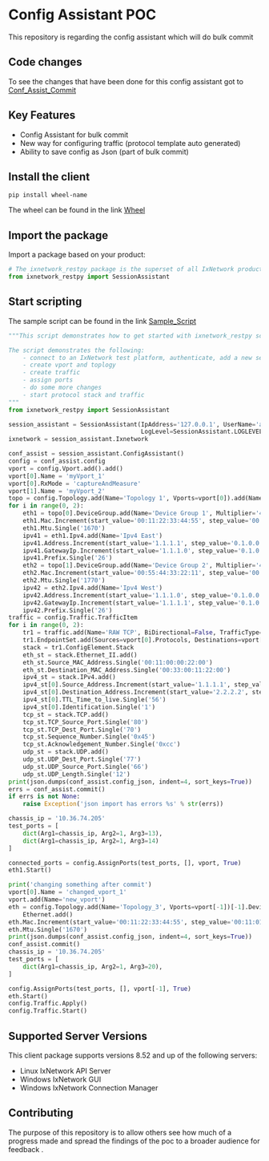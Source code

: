 # Config Assistant POC
This repository is regarding the config assistant which will do bulk commit  

## Code changes
To see the changes that have been done for this config assistant got to [Conf_Assist_Commit](https://github.com/Vibaswan/ixnetwork_restpy/commit/e52b04e6cd8a704ec14b53863802cea070c648ca)
## Key Features
* Config Assistant for bulk commit
* New way for configuring traffic (protocol template auto generated)
* Ability to save config as Json (part of bulk commit)

## Install the client
```
pip install wheel-name
```
The wheel can be found in the link [Wheel](wheel)

## Import the package
Import a package based on your product:
```python
# The ixnetwork_restpy package is the superset of all IxNetwork products
from ixnetwork_restpy import SessionAssistant
```


## Start scripting
The sample script can be found in the link [Sample_Script](Sample_Script)
```python
"""This script demonstrates how to get started with ixnetwork_restpy scripting.

The script demonstrates the following:
    - connect to an IxNetwork test platform, authenticate, add a new session and clear the config
    - create vport and toplogy
    - create traffic
    - assign ports
    - do some more changes
    - start protocol stack and traffic  
"""
from ixnetwork_restpy import SessionAssistant

session_assistant = SessionAssistant(IpAddress='127.0.0.1', UserName='admin', Password='admin',
                                     LogLevel=SessionAssistant.LOGLEVEL_INFO, ClearConfig=True)
ixnetwork = session_assistant.Ixnetwork

conf_assist = session_assistant.ConfigAssistant()
config = conf_assist.config
vport = config.Vport.add().add()
vport[0].Name = 'myVport_1'
vport[0].RxMode = 'captureAndMeasure'
vport[1].Name = 'myVport_2'
topo = config.Topology.add(Name='Topology 1', Vports=vport[0]).add(Name='Topology 2', Vports=vport[1])
for i in range(0, 2):
    eth1 = topo[0].DeviceGroup.add(Name='Device Group 1', Multiplier='4').Ethernet.add()
    eth1.Mac.Increment(start_value='00:11:22:33:44:55', step_value='00:11:01:00:00:01')
    eth1.Mtu.Single('1670')
    ipv41 = eth1.Ipv4.add(Name='Ipv4 East')
    ipv41.Address.Increment(start_value='1.1.1.1', step_value='0.1.0.0')
    ipv41.GatewayIp.Increment(start_value='1.1.1.0', step_value='0.1.0.0')
    ipv41.Prefix.Single('26')
    eth2 = topo[1].DeviceGroup.add(Name='Device Group 2', Multiplier='4').Ethernet.add()
    eth2.Mac.Increment(start_value='00:55:44:33:22:11', step_value='00:10:01:00:00:21')
    eth2.Mtu.Single('1770')
    ipv42 = eth2.Ipv4.add(Name='Ipv4 West')
    ipv42.Address.Increment(start_value='1.1.1.0', step_value='0.1.0.0')
    ipv42.GatewayIp.Increment(start_value='1.1.1.1', step_value='0.1.0.0')
    ipv42.Prefix.Single('26')
traffic = config.Traffic.TrafficItem
for i in range(0, 2):
    tr1 = traffic.add(Name='RAW TCP', BiDirectional=False, TrafficType='raw', TrafficItemType='l2L3')
    tr1.EndpointSet.add(Sources=vport[0].Protocols, Destinations=vport[1].Protocols)
    stack = tr1.ConfigElement.Stack
    eth_st = stack.Ethernet_II.add()
    eth_st.Source_MAC_Address.Single('00:11:00:00:22:00')
    eth_st.Destination_MAC_Address.Single('00:33:00:11:22:00')
    ipv4_st = stack.IPv4.add()
    ipv4_st[0].Source_Address.Increment(start_value='1.1.1.1', step_value='0.1.0.1')
    ipv4_st[0].Destination_Address.Increment(start_value='2.2.2.2', step_value='0.1.0.1')
    ipv4_st[0].TTL_Time_to_live.Single('56')
    ipv4_st[0].Identification.Single('1')
    tcp_st = stack.TCP.add()
    tcp_st.TCP_Source_Port.Single('80')
    tcp_st.TCP_Dest_Port.Single('70')
    tcp_st.Sequence_Number.Single('0x45')
    tcp_st.Acknowledgement_Number.Single('0xcc')
    udp_st = stack.UDP.add()
    udp_st.UDP_Dest_Port.Single('77')
    udp_st.UDP_Source_Port.Single('66')
    udp_st.UDP_Length.Single('12')
print(json.dumps(conf_assist.config_json, indent=4, sort_keys=True))
errs = conf_assist.commit()
if errs is not None:
    raise Exception('json import has errors %s' % str(errs))

chassis_ip = '10.36.74.205'
test_ports = [
    dict(Arg1=chassis_ip, Arg2=1, Arg3=13),
    dict(Arg1=chassis_ip, Arg2=1, Arg3=14)
]

connected_ports = config.AssignPorts(test_ports, [], vport, True)
eth1.Start()

print('changing something after commit')
vport[0].Name = 'changed_vport_1'
vport.add(Name='new_vport')
eth = config.Topology.add(Name='Topology_3', Vports=vport[-1])[-1].DeviceGroup.add(Multiplier=5, Name='dg1').\
    Ethernet.add()
eth.Mac.Increment(start_value='00:11:22:33:44:55', step_value='00:11:01:00:00:01')
eth.Mtu.Single('1670')
print(json.dumps(conf_assist.config_json, indent=4, sort_keys=True))
conf_assist.commit()
chassis_ip = '10.36.74.205'
test_ports = [
    dict(Arg1=chassis_ip, Arg2=1, Arg3=20),
]

config.AssignPorts(test_ports, [], vport[-1], True)
eth.Start()
config.Traffic.Apply()
config.Traffic.Start()
```

## Supported Server Versions
This client package supports versions 8.52 and up of the following servers:
* Linux IxNetwork API Server
* Windows IxNetwork GUI
* Windows IxNetwork Connection Manager


## Contributing
The purpose of this repository is to allow others see how much of a progress made and spread the findings of the poc to a broader audience for feedback .
